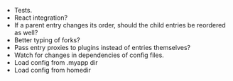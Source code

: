 - Tests.
- React integration?
- If a parent entry changes its order, should the child entries be reordered as well?
- Better typing of forks?
- Pass entry proxies to plugins instead of entries themselves?
- Watch for changes in dependencies of config files.
- Load config from .myapp dir
- Load config from homedir
